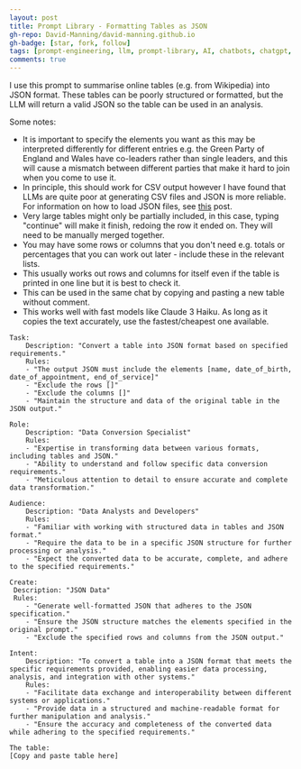 ```yaml
---
layout: post
title: Prompt Library - Formatting Tables as JSON
gh-repo: David-Manning/david-manning.github.io
gh-badge: [star, fork, follow]
tags: [prompt-engineering, llm, prompt-library, AI, chatbots, chatgpt, claude, json]
comments: true
---
```


I use this prompt to summarise online tables (e.g. from Wikipedia) into JSON format. These tables can be poorly structured or formatted, but the LLM will return a valid JSON so the table can be used in an analysis. 

Some notes:

* It is important to specify the elements you want as this may be interpreted differently for different entries e.g. the Green Party of England and Wales have co-leaders rather than single leaders, and this will cause a mismatch between different parties that make it hard to join when you come to use it.
* In principle, this should work for CSV output however I have found that LLMs are quite poor at generating CSV files and JSON is more reliable. For information on how to load JSON files, see [this](https://github.com/David-Manning/david-manning.github.io/blob/master/_posts/2024-07-01-loading-and-saving-different-data-types.md) post.
* Very large tables might only be partially included, in this case, typing "continue" will make it finish, redoing the row it ended on. They will need to be manually merged together.
* You may have some rows or columns that you don't need e.g. totals or percentages that you can work out later - include these in the relevant lists.
* This usually works out rows and columns for itself even if the table is printed in one line but it is best to check it.
* This can be used in the same chat by copying and pasting a new table without comment.
* This works well with fast models like Claude 3 Haiku. As long as it copies the text accurately, use the fastest/cheapest one available.

```
Task:
	Description: "Convert a table into JSON format based on specified requirements."
	Rules:
	- "The output JSON must include the elements [name, date_of_birth, date_of_appointment, end_of_service]"
	- "Exclude the rows []"
	- "Exclude the columns []"
	- "Maintain the structure and data of the original table in the JSON output."

Role:
	Description: "Data Conversion Specialist"
	Rules:
	- "Expertise in transforming data between various formats, including tables and JSON."
	- "Ability to understand and follow specific data conversion requirements."
	- "Meticulous attention to detail to ensure accurate and complete data transformation."

Audience:
	Description: "Data Analysts and Developers"
	Rules:
	- "Familiar with working with structured data in tables and JSON format."
	- "Require the data to be in a specific JSON structure for further processing or analysis."
	- "Expect the converted data to be accurate, complete, and adhere to the specified requirements."

Create:
 Description: "JSON Data"
 Rules:
	- "Generate well-formatted JSON that adheres to the JSON specification."
	- "Ensure the JSON structure matches the elements specified in the original prompt."
	- "Exclude the specified rows and columns from the JSON output."

Intent:
	Description: "To convert a table into a JSON format that meets the specific requirements provided, enabling easier data processing, analysis, and integration with other systems."
	Rules:
	- "Facilitate data exchange and interoperability between different systems or applications."
	- "Provide data in a structured and machine-readable format for further manipulation and analysis."
	- "Ensure the accuracy and completeness of the converted data while adhering to the specified requirements."

The table:
[Copy and paste table here]
```
